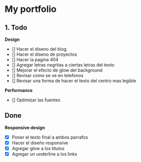 # My portfolio

## 1. Todo

**Design**
  - [] Hacer el diseno del blog
  - [] Hacer el diseno de proyectos
  - [] Hacer la pagina 404
  - [] Agregar letras negritas a ciertas letras del texto
  - [] Mejorar el efecto de glow del background
  - [] Revisar como se ve en telefonos
  - [] Revisar una forma de hacer el texto del centro mas legible

**Performance**
  - [] Optimizar las fuentes
  

## Done

**Responsive design**
  - [x] Poner el texto final a ambos parrafos
  - [X] Hacer el diseño responsive
  - [X] Agregar glow a los titulos
  - [X] Agregar un underline a los links
